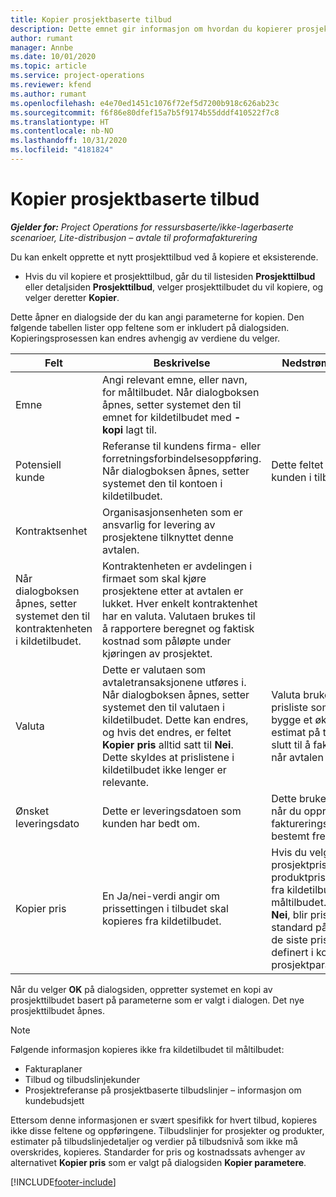 ```yaml
---
title: Kopier prosjektbaserte tilbud
description: Dette emnet gir informasjon om hvordan du kopierer prosjektbaserte tilbud i Project Operations.
author: rumant
manager: Annbe
ms.date: 10/01/2020
ms.topic: article
ms.service: project-operations
ms.reviewer: kfend
ms.author: rumant
ms.openlocfilehash: e4e70ed1451c1076f72ef5d7200b918c626ab23c
ms.sourcegitcommit: f6f86e80dfef15a7b5f9174b55dddf410522f7c8
ms.translationtype: HT
ms.contentlocale: nb-NO
ms.lasthandoff: 10/31/2020
ms.locfileid: "4181824"
---
```

# <a name="copy-project-based-quotes"></a>Kopier prosjektbaserte tilbud

_**Gjelder for:** Project Operations for ressursbaserte/ikke-lagerbaserte scenarioer, Lite-distribusjon – avtale til proformafakturering_

Du kan enkelt opprette et nytt prosjekttilbud ved å kopiere et eksisterende. 

- Hvis du vil kopiere et prosjekttilbud, går du til listesiden **Prosjekttilbud** eller detaljsiden **Prosjekttilbud**, velger prosjekttilbudet du vil kopiere, og velger deretter **Kopier**.

Dette åpner en dialogside der du kan angi parameterne for kopien. Den følgende tabellen lister opp feltene som er inkludert på dialogsiden. Kopieringsprosessen kan endres avhengig av verdiene du velger.

| **Felt** | **Beskrivelse** | **Nedstrøms påvirkning** |
| --- | --- | --- |
| Emne | Angi relevant emne, eller navn, for måltilbudet. Når dialogboksen åpnes, setter systemet den til emnet for kildetilbudet med **-kopi** lagt til. | |
| Potensiell kunde | Referanse til kundens firma- eller forretningsforbindelsesoppføring. Når dialogboksen åpnes, setter systemet den til kontoen i kildetilbudet. | Dette feltet er den primære kunden i tilbudet. |
| Kontraktsenhet | Organisasjonsenheten som er ansvarlig for levering av prosjektene tilknyttet denne avtalen.
Når dialogboksen åpnes, setter systemet den til kontraktenheten i kildetilbudet. | Kontraktenheten er avdelingen i firmaet som skal kjøre prosjektene etter at avtalen er lukket. Hver enkelt kontraktenhet har en valuta. Valutaen brukes til å rapportere beregnet og faktisk kostnad som påløpte under kjøringen av prosjektet. |
| Valuta | Dette er valutaen som avtaletransaksjonene utføres i. Når dialogboksen åpnes, setter systemet den til valutaen i kildetilbudet. Dette kan endres, og hvis det endres, er feltet **Kopier pris** alltid satt til **Nei**. Dette skyldes at prislistene i kildetilbudet ikke lenger er relevante. | Valuta brukes til å angi en prisliste som standard, til å bygge et økonomisk estimat på tilbudet og til slutt til å fakturere kunden når avtalen er vunnet. |
| Ønsket leveringsdato | Dette er leveringsdatoen som kunden har bedt om. | Dette brukes som sluttdato når du oppretter faktureringsdatoer langs en bestemt frekvens. |
| Kopier pris | En Ja/nei-verdi angir om prissettingen i tilbudet skal kopieres fra kildetilbudet. | Hvis du velger **Ja**, kopieres prosjektprisliste- og produktprislistereferansene fra kildetilbudet til måltilbudet. Hvis du velger **Nei**, blir prislistene standard på nytt basert på de siste prislistene som ble definert i konto- eller prosjektparameterne. |

Når du velger **OK** på dialogsiden, oppretter systemet en kopi av prosjekttilbudet basert på parameterne som er valgt i dialogen. Det nye prosjekttilbudet åpnes. 

> [!NOTE]
> Følgende informasjon kopieres ikke fra kildetilbudet til måltilbudet:
>
> - Fakturaplaner
> - Tilbud og tilbudslinjekunder
> - Prosjektreferanse på prosjektbaserte tilbudslinjer – informasjon om kundebudsjett
>
>Ettersom denne informasjonen er svært spesifikk for hvert tilbud, kopieres ikke disse feltene og oppføringene. Tilbudslinjer for prosjekter og produkter, estimater på tilbudslinjedetaljer og verdier på tilbudsnivå som ikke må overskrides, kopieres. Standarder for pris og kostnadssats avhenger av alternativet **Kopier pris** som er valgt på dialogsiden **Kopier parametere**.


[!INCLUDE[footer-include](../includes/footer-banner.md)]